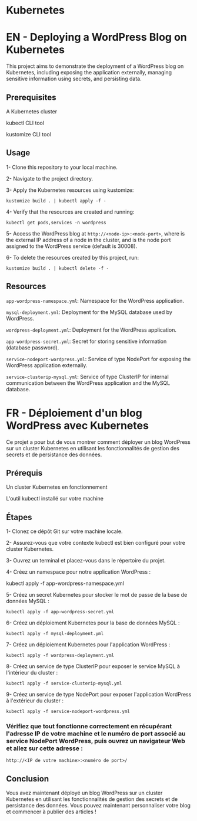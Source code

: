 # Kubernetes

# EN - Deploying a WordPress Blog on Kubernetes
This project aims to demonstrate the deployment of a WordPress blog on Kubernetes, including exposing the application externally, managing sensitive information using secrets, and persisting data.

## Prerequisites
A Kubernetes cluster

kubectl CLI tool

kustomize CLI tool

## Usage
1- Clone this repository to your local machine.

2- Navigate to the project directory.

3- Apply the Kubernetes resources using kustomize:

`kustomize build . | kubectl apply -f -`

4- Verify that the resources are created and running:

`kubectl get pods,services -n wordpress`

5- Access the WordPress blog at `http://<node-ip>:<node-port>`, where <node-ip> is the external IP address of a node in the cluster, and <node-port> is the node port assigned to the WordPress service (default is 30008).

6- To delete the resources created by this project, run:

`kustomize build . | kubectl delete -f -`

## Resources
`app-wordpress-namespace.yml`: Namespace for the WordPress application.

`mysql-deployment.yml`: Deployment for the MySQL database used by WordPress.

`wordpress-deployment.yml`: Deployment for the WordPress application.

`app-wordpress-secret.yml`: Secret for storing sensitive information (database password).

`service-nodeport-wordpress.yml`: Service of type NodePort for exposing the WordPress application externally.

`service-clusterip-mysql.yml`: Service of type ClusterIP for internal communication between the WordPress application and the MySQL database.


# FR - Déploiement d'un blog WordPress avec Kubernetes
Ce projet a pour but de vous montrer comment déployer un blog WordPress sur un cluster Kubernetes en utilisant les fonctionnalités de gestion des secrets et de persistance des données.

## Prérequis
Un cluster Kubernetes en fonctionnement

L'outil kubectl installé sur votre machine

## Étapes

1- Clonez ce dépôt Git sur votre machine locale.

2- Assurez-vous que votre contexte kubectl est bien configuré pour votre cluster Kubernetes.

3- Ouvrez un terminal et placez-vous dans le répertoire du projet.

4- Créez un namespace pour notre application WordPress :

kubectl apply -f app-wordpress-namespace.yml

5- Créez un secret Kubernetes pour stocker le mot de passe de la base de données MySQL :

``kubectl apply -f app-wordpress-secret.yml``

6- Créez un déploiement Kubernetes pour la base de données MySQL :

`kubectl apply -f mysql-deployment.yml`

7- Créez un déploiement Kubernetes pour l'application WordPress :

`kubectl apply -f wordpress-deployment.yml`

8- Créez un service de type ClusterIP pour exposer le service MySQL à l'intérieur du cluster :

`kubectl apply -f service-clusterip-mysql.yml`

9- Créez un service de type NodePort pour exposer l'application WordPress à l'extérieur du cluster :

`kubectl apply -f service-nodeport-wordpress.yml`

### Vérifiez que tout fonctionne correctement en récupérant l'adresse IP de votre machine et le numéro de port associé au service NodePort WordPress, puis ouvrez un navigateur Web et allez sur cette adresse :

`http://<IP de votre machine>:<numéro de port>/`

## Conclusion
Vous avez maintenant déployé un blog WordPress sur un cluster Kubernetes en utilisant les fonctionnalités de gestion des secrets et de persistance des données. Vous pouvez maintenant personnaliser votre blog et commencer à publier des articles !


